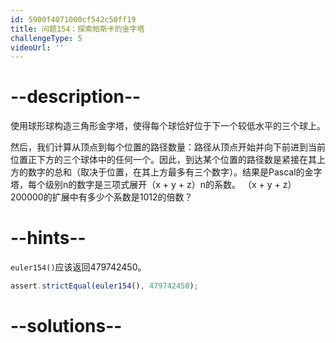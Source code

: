 ```yaml
---
id: 5900f4071000cf542c50ff19
title: 问题154：探索帕斯卡的金字塔
challengeType: 5
videoUrl: ''
---
```


# --description--

使用球形球构造三角形金字塔，使得每个球恰好位于下一个较低水平的三个球上。

然后，我们计算从顶点到每个位置的路径数量：路径从顶点开始并向下前进到当前位置正下方的三个球体中的任何一个。因此，到达某个位置的路径数是紧接在其上方的数字的总和（取决于位置，在其上方最多有三个数字）。结果是Pascal的金字塔，每个级别n的数字是三项式展开（x + y + z）n的系数。 （x + y + z）200000的扩展中有多少个系数是1012的倍数？

# --hints--

`euler154()`应该返回479742450。

```js
assert.strictEqual(euler154(), 479742450);
```

# --solutions--

